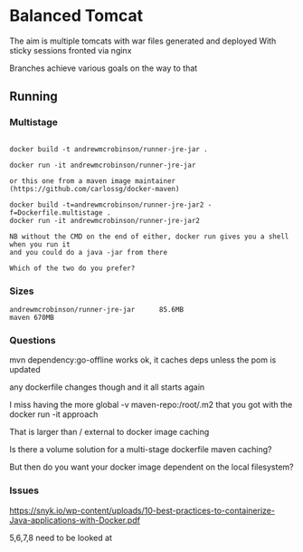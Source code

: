 # Balanced Tomcat

The aim is multiple tomcats with war files generated and deployed
With sticky sessions fronted via nginx

Branches achieve various goals on the way to that

## Running


### Multistage

```

docker build -t andrewmcrobinson/runner-jre-jar .

docker run -it andrewmcrobinson/runner-jre-jar

or this one from a maven image maintainer (https://github.com/carlossg/docker-maven)

docker build -t=andrewmcrobinson/runner-jre-jar2 -f=Dockerfile.multistage .
docker run -it andrewmcrobinson/runner-jre-jar2

NB without the CMD on the end of either, docker run gives you a shell when you run it
and you could do a java -jar from there

Which of the two do you prefer?

```

### Sizes

```
andrewmcrobinson/runner-jre-jar      85.6MB
maven 670MB
```

### Questions

mvn dependency:go-offline works ok, it caches deps unless the pom is updated

any dockerfile changes though and it all starts again

I miss having the more global -v maven-repo:/root/.m2 that you got with the docker run -it approach

That is larger than / external to docker image caching

Is there a volume solution for a multi-stage dockerfile maven caching?

But then do you want your docker image dependent on the local filesystem?

### Issues

https://snyk.io/wp-content/uploads/10-best-practices-to-containerize-Java-applications-with-Docker.pdf

5,6,7,8 need to be looked at


<!-- 6. Properly handle events to safely
terminate a Java application
Docker creates processes—such as PID 1—and they must
inherently handle process signals to function properly. This
is why you should avoid any of these variations:
• CMD “java” “-jar” “application.jar”
• CMD “start-app.sh”
Instead, use a lightweight init system, such as dumb-init,
to properly initialize the Java process with signals support:
• CMD “dumb-init” “java” “-jar”
 “application.jar” -->